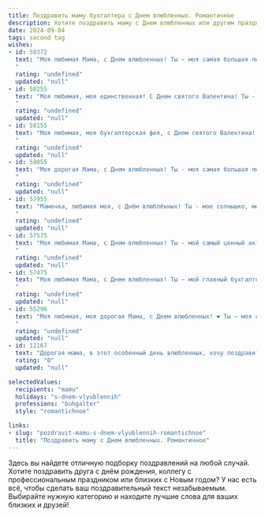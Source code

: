 ```yaml
---
title: Поздравить маму бухгалтера с Днем влюбленных. Романтичное
description: Хотите поздравить маму с Днем влюбленных или другим праздником? Наш ИИ создаст незабываемое поздравление, а вы обязательно выделитесь среди других.  
date: 2024-09-04
tags: second tag
wishes:
- id: 58372
  text: "Моя любимая Мама, с Днем влюбленных! Ты — моя самая большая любовь, моя опора и источник вдохновения. Спасибо за твою заботу, доброту и неиссякаемую любовь, которой ты щедро делишься со всеми нами. Пусть твоя жизнь будет наполнена счастьем, любовью и, конечно, финансовым благополучием, ведь ты наш замечательный бухгалтер! 💖
  "
  rating: "undefined"
  updated: "null"
- id: 58255
  text: "Моя любимая, моя единственная! С Днем святого Валентина! Ты - моя бухгалтерия любви, которая всегда в плюсе, моя финансовая стабильность, моя опора. Спасибо, что делаешь мои дни ярче, а сердце бьется чаще!
  "
  rating: "undefined"
  updated: "null"
- id: 58155
  text: "Моя любимая, моя бухгалтерская фея, с Днем святого Валентина! Ты не просто моя мама, ты -  мая любовь, источник моей стабильности и безграничного тепла. Спасибо за твою заботу, за твою точность и за то, что ты всегда знаешь, как сделать мою жизнь яркой и счастливой.
  "
  rating: "undefined"
  updated: "null"
- id: 58055
  text: "Моя дорогая Мама, с Днем влюбленных! Ты - моя самая большая любовь, моя опора и вдохновение. Спасибо за твою заботу, нежность и мудрость. Пусть наши сердца всегда бьются в унисон, а любовь, как надежный баланс, будет вечной!
  "
  rating: "undefined"
  updated: "null"
- id: 57955
  text: "Мамочка, любимая моя, с Днём влюблённых! Ты - мое солнышко, моя опора, моя любовь.  Пусть каждый день нашей жизни будет наполнен нежностью, заботой и счастьем, как бухгалтерский отчёт - точными цифрами. 😊❤️
  "
  rating: "undefined"
  updated: "null"
- id: 57575
  text: "Моя любимая Мама, с Днем влюбленных! Ты - мой самый ценный актив, моя бухгалтерия любви, где всегда положительный баланс. Пусть твой счет счастья будет безграничен, а каждая минута жизни полна радости и нежности.
  "
  rating: "undefined"
  updated: "null"
- id: 57475
  text: "Моя любимая Мама, с Днем влюбленных! Ты — мой главный бухгалтер счастья, всегда знаешь, как правильно рассчитать любовь и заботу. Пусть наша любовь будет вечной, баланс душевного тепла — идеальным, а дебет с кредитом — всегда в гармонии!
  "
  rating: "undefined"
  updated: "null"
- id: 55296
  text: "Моя любимая, моя дорогая Мама, с Днем влюбленных! ❤️ Ты – моя самая большая любовь, мой самый верный друг, мой уютный  и теплый дом. Спасибо тебе за твою заботу,  терпение и за то, что ты всегда веришь в меня.   Пусть наша любовь, как бухгалтерский баланс, всегда будет в идеальном  порядке, полна гармонии и радости. С праздником, моя любовь! 💐
  "
  rating: "undefined"
  updated: "null"
- id: 12167
  text: "Дорогая мама, в этот особенный день влюбленных, хочу поздравить тебя с праздником любви и нежности! Ты не только прекрасная мама, но и замечательный бухгалтер, который всегда знает, как правильно обращаться с числами и делами. Пусть каждый день приносит тебе столько же радости и удовлетворения, сколько и твоя работа. Твоя любовь и забота – это самое ценное, что у меня есть. С Днем влюбленных, мамочка!"
  rating: "0"
  updated: "null"

selectedValues:
  recipients: "mamu"
  holidays: "s-dnem-vlyublennih"
  professions: "buhgalter"
  style: "romantichnoe"

links:
- slug: "pozdravit-mamu-s-dnem-vlyublennih-romantichnoe"
  title: "Поздравить маму с Днем влюбленных. Романтичное"
---
```


Здесь вы найдете отличную подборку поздравлений на любой случай. 
Хотите поздравить друга с днём рождения, коллегу с профессиональным праздником или близких с Новым годом? У нас есть всё, чтобы сделать ваш поздравительный текст незабываемым. Выбирайте нужную категорию и находите лучшие слова для ваших близких и друзей!

